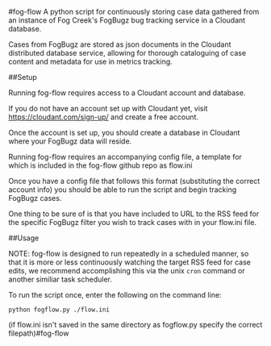 #fog-flow
A python script for continuously storing case data gathered from an instance of Fog Creek's FogBugz
bug tracking service in a Cloudant database.

Cases from FogBugz are stored as json documents in the Cloudant distributed database service,
allowing for thorough cataloguing of case content and metadata for use in metrics tracking.

##Setup

Running fog-flow requires access to a Cloudant account and database.

If you do not have an account set up with Cloudant yet, visit https://cloudant.com/sign-up/
and create a free account.

Once the account is set up, you should create a database in Cloudant where your FogBugz data will reside.

Running fog-flow requires an accompanying config file, a template for which is included in the fog-flow github repo as flow.ini

Once you have a config file that follows this format (substituting the correct account info)
you should be able to run the script and begin tracking FogBugz cases. 

One thing to be sure of is that you have included to URL to the RSS feed for the specific FogBugz filter you wish to track cases with in your flow.ini file.

##Usage

NOTE: fog-flow is designed to run repeatedly in a scheduled manner, so that it is more or less continuously watching the target RSS feed
for case edits, we recommend accomplishing this via the unix `cron` command or another similiar task scheduler.

To run the script once, enter the following on the command line:

	python fogflow.py ./flow.ini

(if flow.ini isn't saved in the same directory as fogflow.py specify the correct filepath)#fog-flow
